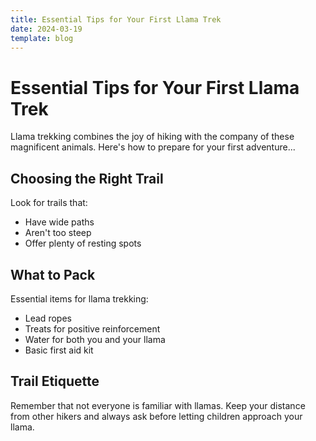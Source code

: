 ```yaml
---
title: Essential Tips for Your First Llama Trek
date: 2024-03-19
template: blog
---
```


# Essential Tips for Your First Llama Trek

Llama trekking combines the joy of hiking with the company of these magnificent animals. Here's how to prepare for your first adventure...

## Choosing the Right Trail

Look for trails that:
- Have wide paths
- Aren't too steep
- Offer plenty of resting spots

## What to Pack

Essential items for llama trekking:
- Lead ropes
- Treats for positive reinforcement
- Water for both you and your llama
- Basic first aid kit

## Trail Etiquette

Remember that not everyone is familiar with llamas. Keep your distance from other hikers and always ask before letting children approach your llama. 